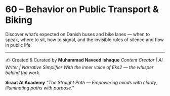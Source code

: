 # 60 – Behavior on Public Transport & Biking

Discover what’s expected on Danish buses and bike lanes — when to speak, where to sit, how to signal, and the invisible rules of silence and flow in public life.

---
✍️ Created & Curated by
**Muhammad Naveed Ishaque**
*Content Creator | AI Writer | Narrative Simplifier*
*With the inner voice of Eks2 — the whisper behind the work.*

**Siraat AI Academy**
*“The Straight Path — Empowering minds with clarity, illuminating paths with purpose.”*

